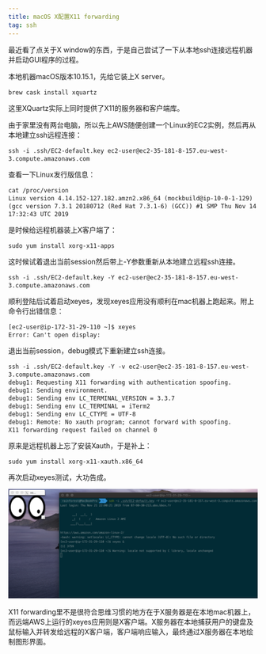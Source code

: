 ```yaml
---
title: macOS X配置X11 forwarding
tag: ssh
---
```


最近看了点关于X window的东西，于是自己尝试了一下从本地ssh连接远程机器并启动GUI程序的过程。

本地机器macOS版本10.15.1，先给它装上X server。

```shell
brew cask install xquartz
```

这里XQuartz实际上同时提供了X11的服务器和客户端库。

由于家里没有两台电脑，所以先上AWS随便创建一个Linux的EC2实例，然后再从本地建立ssh远程连接：

```shell
ssh -i .ssh/EC2-default.key ec2-user@ec2-35-181-8-157.eu-west-3.compute.amazonaws.com
```

查看一下Linux发行版信息：

```shell
cat /proc/version
Linux version 4.14.152-127.182.amzn2.x86_64 (mockbuild@ip-10-0-1-129) (gcc version 7.3.1 20180712 (Red Hat 7.3.1-6) (GCC)) #1 SMP Thu Nov 14 17:32:43 UTC 2019
```

是时候给远程机器装上X客户端了：

```shell
sudo yum install xorg-x11-apps
```

这时候试着退出当前session然后带上-Y参数重新从本地建立远程ssh连接。

```shell
ssh -i .ssh/EC2-default.key -Y ec2-user@ec2-35-181-8-157.eu-west-3.compute.amazonaws.com
```

顺利登陆后试着启动xeyes，发现xeyes应用没有顺利在mac机器上跑起来。附上命令行出错信息：

```shell
[ec2-user@ip-172-31-29-110 ~]$ xeyes
Error: Can't open display:
```

退出当前session，debug模式下重新建立ssh连接。

```shell
ssh -i .ssh/EC2-default.key -Y -v ec2-user@ec2-35-181-8-157.eu-west-3.compute.amazonaws.com
debug1: Requesting X11 forwarding with authentication spoofing.
debug1: Sending environment.
debug1: Sending env LC_TERMINAL_VERSION = 3.3.7
debug1: Sending env LC_TERMINAL = iTerm2
debug1: Sending env LC_CTYPE = UTF-8
debug1: Remote: No xauth program; cannot forward with spoofing.
X11 forwarding request failed on channel 0
```

原来是远程机器上忘了安装Xauth，于是补上：

```shell
sudo yum install xorg-x11-xauth.x86_64
```

再次启动xeyes测试，大功告成。

![xeyes](https://raw.githubusercontent.com/flyingice/flyingice.github.io/master/img/xeyes.png)

X11 forwarding里不是很符合思维习惯的地方在于X服务器是在本地mac机器上，而远端AWS上运行的xeyes应用则是X客户端。X服务器在本地捕获用户的键盘及鼠标输入并转发给远程的X客户端，客户端响应输入，最终通过X服务器在本地绘制图形界面。





